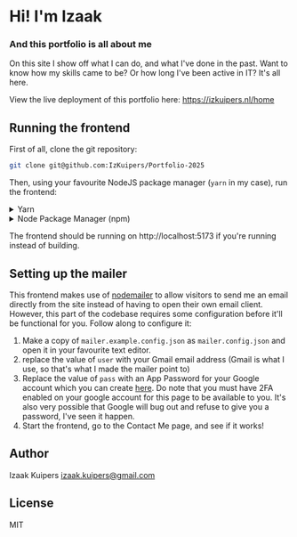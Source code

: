 # Hi! I'm Izaak

### And this portfolio is all about me

On this site I show off what I can do, and what I've done in the past. Want to know how my skills came to be? Or how long I've been active in IT? It's all here.

View the live deployment of this portfolio here: https://izkuipers.nl/home

## Running the frontend

First of all, clone the git repository:

```bash
git clone git@github.com:IzKuipers/Portfolio-2025
```

Then, using your favourite NodeJS package manager (`yarn` in my case), run the frontend:

<details>

<summary>
  Yarn
</summary>

Satisfy dependencies:

```bash
yarn
```

Then run the frontend:

```bash
yarn dev
```

... or build it if you want:

```bash
yarn build
```

</details>

<details>

<summary>
  Node Package Manager (npm)
</summary>

Satisfy dependencies:

```bash
npm install
```

Then run the frontend:

```bash
npm run dev
```

... or build it if you want:

```bash
npm run build
```

</details>

The frontend should be running on http://localhost:5173 if you're running instead of building.

## Setting up the mailer

This frontend makes use of [nodemailer](https://npm.io/package/nodemailer) to allow visitors to send me an email directly from the site instead of having to open their own email client. However, this part of the codebase requires some configuration before it'll be functional for you. Follow along to configure it:

1. Make a copy of `mailer.example.config.json` as `mailer.config.json` and open it in your favourite text editor.
2. replace the value of `user` with your Gmail email address (Gmail is what I use, so that's what I made the mailer point to)
3. Replace the value of `pass` with an App Password for your Google account which you can create [here](myaccount.google.com/apppasswords). Do note that you must have 2FA enabled on your google account for this page to be available to you. It's also very possible that Google will bug out and refuse to give you a password, I've seen it happen.
4. Start the frontend, go to the Contact Me page, and see if it works!

## Author

Izaak Kuipers <izaak.kuipers@gmail.com>

## License

MIT
